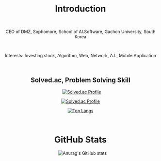<div align=center>
  <h1>Introduction</h1>
  <p>CEO of DMZ, Sophomore, School of AI.Software, Gachon University, South Korea</p>
  <p>Interests: Investing stock, Algorithm, Web, Network, A.I., Mobile Application</p>


  <h2>Solved.ac, Problem Solving Skill</h2>
  [![Solved.ac Profile](http://mazassumnida.wtf/api/mini/generate_badge?boj=taewan2002)](https://solved.ac/taewan2002)
  
  [![Solved.ac
Profile](http://mazassumnida.wtf/api/v2/generate_badge?boj=taewan2002)](https://solved.ac/taewan2002)

  [![Top Langs](https://github-readme-stats.vercel.app/api/top-langs/?username=taewan2002&layout=compact)](https://github.com/taewan2002/github-readme-stats)

  <h1>GitHub Stats</h1> 
  
![Anurag's GitHub stats](https://github-readme-stats.vercel.app/api?username=taewan2002&show_icons=true&theme=radical)

</div>
